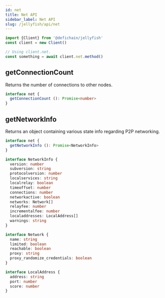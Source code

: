 ```yaml
---
id: net
title: Net API
sidebar_label: Net API
slug: /jellyfish/api/net
---
```


```js
import {Client} from '@defichain/jellyfish'
const client = new Client()

// Using client.net.
const something = await client.net.method()
```

## getConnectionCount

Returns the number of connections to other nodes.

```ts title="client.net.getConnectionCount()"
interface net {
  getConnectionCount (): Promise<number>
}
```

## getNetworkInfo

Returns an object containing various state info regarding P2P networking.

```ts title="client.net.getNetworkInfo()"
interface net {
  getNetworkInfo (): Promise<NetworkInfo>
}

interface NetworkInfo {
  version: number
  subversion: string
  protocolversion: number
  localservices: string
  localrelay: boolean
  timeoffset: number
  connections: number
  networkactive: boolean
  networks: Network[]
  relayfee: number
  incrementalfee: number
  localaddresses: LocalAddress[]
  warnings: string
}

interface Network {
  name: string
  limited: boolean
  reachable: boolean
  proxy: string
  proxy_randomize_credentials: boolean
}

interface LocalAddress {
  address: string
  port: number
  score: number
}
```

